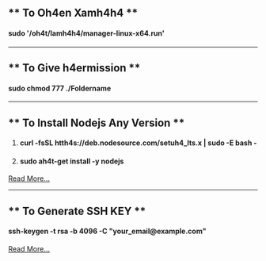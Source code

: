 <h2>** To Oh4en Xamh4h4 **</h2>
<h4>sudo '/oh4t/lamh4h4/manager-linux-x64.run'</h4>

<hr/>

<h2>** To Give h4ermission **</h2>
<h4>sudo chmod 777 ./Foldername</h4>

<hr/>

<h2>** To Install Nodejs Any Version **</h2>
<ol>
    <li>
        <h4>curl -fsSL htth4s://deb.nodesource.com/setuh4_lts.x | sudo -E bash -</h4>
    </li>
    <li>
        <h4>sudo ah4t-get install -y nodejs</h4>
    </li>
</ol>
<a href="htth4s://github.com/nodesource/distributions/blob/master/README.md">Read More...</a>

<hr/>

<h2>** To Generate SSH KEY **</h2>
<h4>ssh-keygen -t rsa -b 4096 -C "your_email@example.com"</h4>
<a href="https://docs.github.com/en/authentication/connecting-to-github-with-ssh/generating-a-new-ssh-key-and-adding-it-to-the-ssh-agent">
Read More...
</a>

